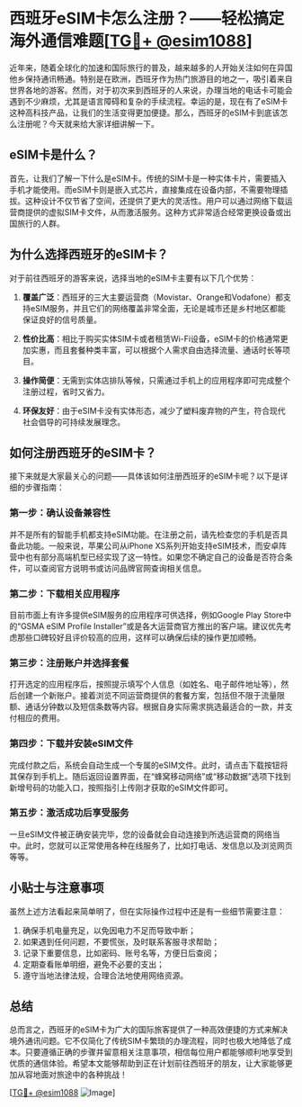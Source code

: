 # 西班牙eSIM卡怎么注册？——轻松搞定海外通信难题[[TG💪+ @esim1088](https://t.me/s/esim1088)]

近年来，随着全球化的加速和国际旅行的普及，越来越多的人开始关注如何在异国他乡保持通讯畅通。特别是在欧洲，西班牙作为热门旅游目的地之一，吸引着来自世界各地的游客。然而，对于初次来到西班牙的人来说，办理当地的电话卡可能会遇到不少麻烦，尤其是语言障碍和复杂的手续流程。幸运的是，现在有了eSIM卡这种高科技产品，让我们的生活变得更加便捷。那么，西班牙的eSIM卡到底该怎么注册呢？今天就来给大家详细讲解一下。

## eSIM卡是什么？

首先，让我们了解一下什么是eSIM卡。传统的SIM卡是一种实体卡片，需要插入手机才能使用。而eSIM卡则是嵌入式芯片，直接集成在设备内部，不需要物理插拔。这种设计不仅节省了空间，还提供了更大的灵活性。用户可以通过网络下载运营商提供的虚拟SIM卡文件，从而激活服务。这种方式非常适合经常更换设备或出国旅行的人群。

## 为什么选择西班牙的eSIM卡？

对于前往西班牙的游客来说，选择当地的eSIM卡主要有以下几个优势：

1. **覆盖广泛**：西班牙的三大主要运营商（Movistar、Orange和Vodafone）都支持eSIM服务，并且它们的网络覆盖非常全面，无论是城市还是乡村地区都能保证良好的信号质量。
   
2. **性价比高**：相比于购买实体SIM卡或者租赁Wi-Fi设备，eSIM卡的价格通常更加实惠，而且套餐种类丰富，可以根据个人需求自由选择流量、通话时长等项目。

3. **操作简便**：无需到实体店排队等候，只需通过手机上的应用程序即可完成整个注册过程，省时又省力。

4. **环保友好**：由于eSIM卡没有实体形态，减少了塑料废弃物的产生，符合现代社会倡导的可持续发展理念。

## 如何注册西班牙的eSIM卡？

接下来就是大家最关心的问题——具体该如何注册西班牙的eSIM卡呢？以下是详细的步骤指南：

### 第一步：确认设备兼容性

并不是所有的智能手机都支持eSIM功能。在注册之前，请先检查您的手机是否具备此功能。一般来说，苹果公司从iPhone XS系列开始支持eSIM技术，而安卓阵营中也有部分高端机型已经实现了这一特性。如果您不确定自己的设备是否符合条件，可以查阅官方说明书或访问品牌官网查询相关信息。

### 第二步：下载相关应用程序

目前市面上有许多提供eSIM服务的应用程序可供选择，例如Google Play Store中的“GSMA eSIM Profile Installer”或是各大运营商官方推出的客户端。建议优先考虑那些口碑较好且评价较高的应用，这样可以确保后续的操作更加顺畅。

### 第三步：注册账户并选择套餐

打开选定的应用程序后，按照提示填写个人信息（如姓名、电子邮件地址等），然后创建一个新账户。接着浏览不同运营商提供的套餐方案，包括但不限于流量限额、通话分钟数以及短信条数等内容。根据自身实际需求挑选最适合的一款，并支付相应的费用。

### 第四步：下载并安装eSIM文件

完成付款之后，系统会自动生成一个专属的eSIM文件。此时，请点击下载按钮将其保存到手机上。随后返回设置界面，在“蜂窝移动网络”或“移动数据”选项下找到新增号码的功能入口，按照指引上传刚才获取的eSIM文件即可。

### 第五步：激活成功后享受服务

一旦eSIM文件被正确安装完毕，您的设备就会自动连接到所选运营商的网络当中。此时，您就可以正常使用各种在线服务了，比如打电话、发信息以及浏览网页等等。

## 小贴士与注意事项

虽然上述方法看起来简单明了，但在实际操作过程中还是有一些细节需要注意：

1. 确保手机电量充足，以免因电力不足而导致中断；
2. 如果遇到任何问题，不要慌张，及时联系客服寻求帮助；
3. 记录下重要信息，比如密码、账号名等，方便日后查阅；
4. 定期查看账单明细，避免不必要的支出；
5. 遵守当地法律法规，合理合法地使用网络资源。

## 总结

总而言之，西班牙的eSIM卡为广大的国际旅客提供了一种高效便捷的方式来解决境外通讯问题。它不仅简化了传统SIM卡繁琐的办理流程，同时也极大地降低了成本。只要遵循正确的步骤并留意相关注意事项，相信每位用户都能够顺利地享受到优质的通信体验。希望本文能够帮助到正在计划前往西班牙的朋友，让大家能够更加从容地面对旅途中的各种挑战！

[[TG💪+ @esim1088](https://t.me/s/esim1088) ![Image](https://i.postimg.cc/4NQfJmqS/Snipaste-2025-05-13-00-14-12.png)]